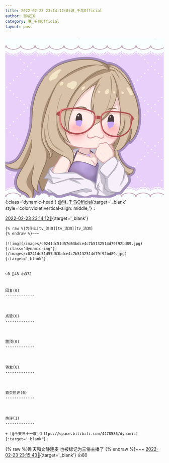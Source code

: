 ```yaml
---
title: 2022-02-23 23:14:12(0)琳_千鸟Official
author: 御坂IO
category: 琳_千鸟Official
layout: post
---
```


![img](/images/c0a88f85ebd0d056f37b114e0748e69556c8b488.jpg){:class='dynamic-head'}
[@琳_千鸟Official](https://space.bilibili.com/1620923329/dynamic){:target='_blank' style='color:violet;vertical-align: middle;'}：

[2022-02-23 23:14:12🔗](https://t.bilibili.com/630461908774813701){:target='_blank'}

~~~
{% raw %}为什么[tv_流泪][tv_流泪][tv_流泪]
{% endraw %}~~~

[![img](/images/c0241dc51d57d63bdce4c7b5132514d79f92bd89.jpg){:class='dynamic-img'}](/images/c0241dc51d57d63bdce4c7b5132514d79f92bd89.jpg){:target='_blank'}


↪️0 💬48 👍372


回复(0)
-------------



点赞(0)
-------------



置顶(0)
-------------



转发(0)
-------------



首页热评(0)
-------------



热评(1)
-------------

+ [@今天三十一度](https://space.bilibili.com/4478586/dynamic){:target='_blank'}：
~~~
{% raw %}昨天和文静连麦 也被标记为三俗主播了
{% endraw %}~~~
[2022-02-23 23:15:43🔗](https://t.bilibili.com/630461908774813701#reply103445617104){:target='_blank'} 👍80


